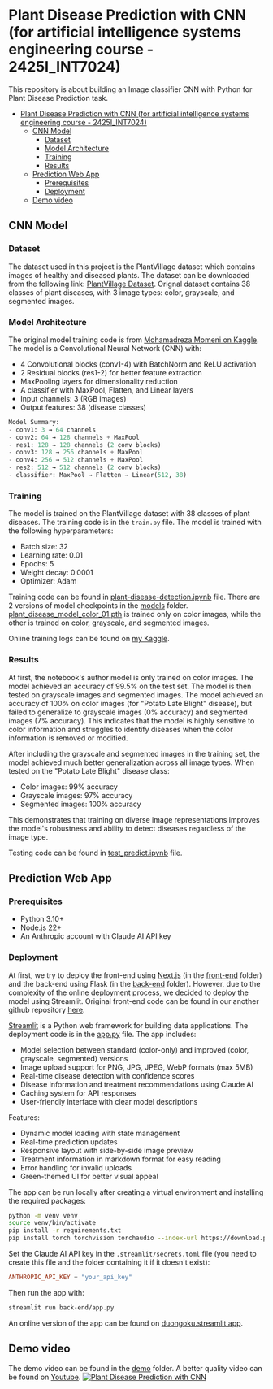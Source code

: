 # Plant Disease Prediction with CNN (for artificial intelligence systems engineering course - 2425I_INT7024)

This repository is about building an Image classifier CNN with Python for Plant Disease Prediction task.

-   [Plant Disease Prediction with CNN (for artificial intelligence systems engineering course - 2425I_INT7024)](#plant-disease-prediction-with-cnn-for-artificial-intelligence-systems-engineering-course---2425i_int7024)
    -   [CNN Model](#cnn-model)
        -   [Dataset](#dataset)
        -   [Model Architecture](#model-architecture)
        -   [Training](#training)
        -   [Results](#results)
    -   [Prediction Web App](#prediction-web-app)
        -   [Prerequisites](#prerequisites)
        -   [Deployment](#deployment)
    -   [Demo video](#demo-video)

## CNN Model

### Dataset

The dataset used in this project is the PlantVillage dataset which contains images of healthy and diseased plants. The dataset can be downloaded from the following link: [PlantVillage Dataset](https://github.com/spMohanty/PlantVillage-Dataset/tree/master/raw). Orignal dataset contains 38 classes of plant diseases, with 3 image types: color, grayscale, and segmented images.

### Model Architecture

The original model training code is from [Mohamadreza Momeni on Kaggle](https://www.kaggle.com/code/imtkaggleteam/plant-diseases-detection-pytorch). The model is a Convolutional Neural Network (CNN) with:

-   4 Convolutional blocks (conv1-4) with BatchNorm and ReLU activation
-   2 Residual blocks (res1-2) for better feature extraction
-   MaxPooling layers for dimensionality reduction
-   A classifier with MaxPool, Flatten, and Linear layers
-   Input channels: 3 (RGB images)
-   Output features: 38 (disease classes)

```python
Model Summary:
- conv1: 3 → 64 channels
- conv2: 64 → 128 channels + MaxPool
- res1: 128 → 128 channels (2 conv blocks)
- conv3: 128 → 256 channels + MaxPool
- conv4: 256 → 512 channels + MaxPool
- res2: 512 → 512 channels (2 conv blocks)
- classifier: MaxPool → Flatten → Linear(512, 38)
```

### Training

The model is trained on the PlantVillage dataset with 38 classes of plant diseases. The training code is in the `train.py` file. The model is trained with the following hyperparameters:

-   Batch size: 32
-   Learning rate: 0.01
-   Epochs: 5
-   Weight decay: 0.0001
-   Optimizer: Adam

Training code can be found in [plant-disease-detection.ipynb](back-end/plant-diseases-detection.ipynb) file. There are 2 versions of model checkpoints in the [models](back-end/models) folder. [plant_disease_model_color_01.pth](back-end/models/plant_disease_model_color_01.pth) is trained only on color images, while the other is trained on color, grayscale, and segmented images.

Online training logs can be found on [my Kaggle](https://www.kaggle.com/code/duongoku/plant-diseases-detection).

### Results

At first, the notebook's author model is only trained on color images. The model achieved an accuracy of 99.5% on the test set. The model is then tested on grayscale images and segmented images. The model achieved
an accuracy of 100% on color images (for "Potato Late Blight" disease), but failed to generalize to grayscale images (0% accuracy) and segmented images (7% accuracy). This indicates that the model is highly sensitive to color information and struggles to identify diseases when the color information is removed or modified.

After including the grayscale and segmented images in the training set, the model achieved
much better generalization across all image types. When tested on the "Potato Late Blight" disease class:

-   Color images: 99% accuracy
-   Grayscale images: 97% accuracy
-   Segmented images: 100% accuracy

This demonstrates that training on diverse image representations improves the model's robustness and ability to detect diseases regardless of the image type.

Testing code can be found in [test_predict.ipynb](back-end/test_predict.ipynb) file.

## Prediction Web App

### Prerequisites

-   Python 3.10+
-   Node.js 22+
-   An Anthropic account with Claude AI API key

### Deployment

At first, we try to deploy the front-end using [Next.js](https://nextjs.org/) (in the [front-end](front-end) folder) and the back-end using Flask (in the [back-end](back-end) folder). However, due to the complexity of the online deployment process, we decided to deploy the model using Streamlit. Original front-end code can be found in our another github repository [here](https://github.com/nguyenhungduy/plant-disease-detection).

[Streamlit](https://streamlit.io/) is a Python web framework for building data applications. The deployment code is in the [app.py](back-end/app.py) file. The app includes:

-   Model selection between standard (color-only) and improved (color, grayscale, segmented) versions
-   Image upload support for PNG, JPG, JPEG, WebP formats (max 5MB)
-   Real-time disease detection with confidence scores
-   Disease information and treatment recommendations using Claude AI
-   Caching system for API responses
-   User-friendly interface with clear model descriptions

Features:

-   Dynamic model loading with state management
-   Real-time prediction updates
-   Responsive layout with side-by-side image preview
-   Treatment information in markdown format for easy reading
-   Error handling for invalid uploads
-   Green-themed UI for better visual appeal

The app can be run locally after creating a virtual environment and installing the required packages:

```bash
python -m venv venv
source venv/bin/activate
pip install -r requirements.txt
pip install torch torchvision torchaudio --index-url https://download.pytorch.org/whl/cu118
```

Set the Claude AI API key in the `.streamlit/secrets.toml` file (you need to create this file and the folder containing it if it doesn't exist):

```toml
ANTHROPIC_API_KEY = "your_api_key"
```

Then run the app with:

```bash
streamlit run back-end/app.py
```

An online version of the app can be found on [duongoku.streamlit.app](https://duongoku.streamlit.app/).

## Demo video

The demo video can be found in the [demo](demo) folder.
A better quality video can be found on [Youtube](https://youtu.be/19Bfd__M5ic).
[![Plant Disease Prediction with CNN](http://i.ytimg.com/vi/19Bfd__M5ic/hqdefault.jpg)](https://www.youtube.com/watch?v=19Bfd__M5ic)
